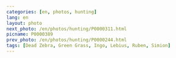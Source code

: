 ```yaml
---
categories: [en, photos, hunting]
lang: en
layout: photo
next_photo: /en/photos/hunting/P0000311.html
picname: P0000389
prev_photo: /en/photos/hunting/P0000244.html
tags: [Dead Zebra, Green Grass, Ingo, Lebius, Ruben, Simion]
---
```

